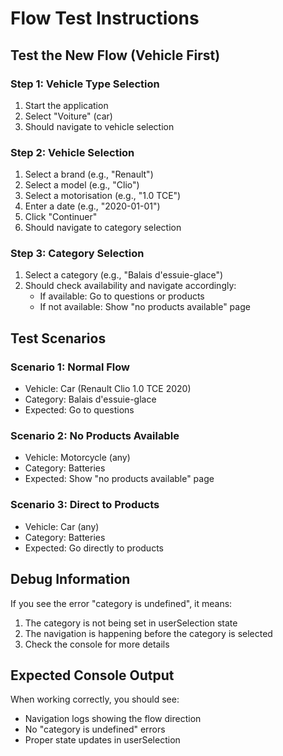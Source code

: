 # Flow Test Instructions

## Test the New Flow (Vehicle First)

### Step 1: Vehicle Type Selection
1. Start the application
2. Select "Voiture" (car)
3. Should navigate to vehicle selection

### Step 2: Vehicle Selection
1. Select a brand (e.g., "Renault")
2. Select a model (e.g., "Clio")
3. Select a motorisation (e.g., "1.0 TCE")
4. Enter a date (e.g., "2020-01-01")
5. Click "Continuer"
6. Should navigate to category selection

### Step 3: Category Selection
1. Select a category (e.g., "Balais d'essuie-glace")
2. Should check availability and navigate accordingly:
   - If available: Go to questions or products
   - If not available: Show "no products available" page

## Test Scenarios

### Scenario 1: Normal Flow
- Vehicle: Car (Renault Clio 1.0 TCE 2020)
- Category: Balais d'essuie-glace
- Expected: Go to questions

### Scenario 2: No Products Available
- Vehicle: Motorcycle (any)
- Category: Batteries
- Expected: Show "no products available" page

### Scenario 3: Direct to Products
- Vehicle: Car (any)
- Category: Batteries
- Expected: Go directly to products

## Debug Information

If you see the error "category is undefined", it means:
1. The category is not being set in userSelection state
2. The navigation is happening before the category is selected
3. Check the console for more details

## Expected Console Output

When working correctly, you should see:
- Navigation logs showing the flow direction
- No "category is undefined" errors
- Proper state updates in userSelection